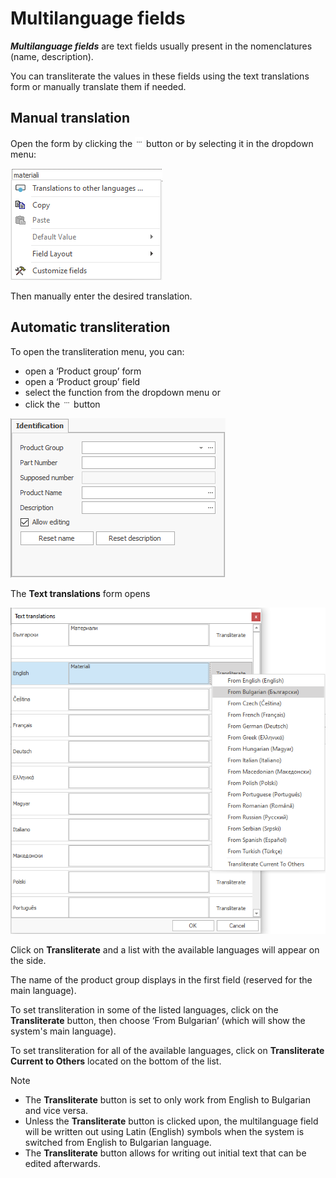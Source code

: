 # Multilanguage fields 

***Multilanguage fields*** are text fields usually present in the nomenclatures (name, description). 

You can transliterate the values in these fields using the text translations form or manually translate them if needed.

## Manual translation

Open the form by clicking the ![…](pictures/dots.png) button or by selecting it in the dropdown menu:

![Dropdown menu](pictures/dd-menut.png) 

Then manually enter the desired translation.

## Automatic transliteration

To open the transliteration menu, you can:

- open a ‘Product group’ form
- open a ‘Product group’ field
- select the function from the dropdown menu or
- click the ![…](pictures/dots.png)  button

![Identificator](pictures/identificator.png)

The <b>Text translations</b> form opens

![Text translations](pictures/text-translations.png)
 
Click on <b>Transliterate</b> and a list with the available languages will appear on the side.

The name of the product group displays in the first field (reserved for the main language).

To set transliteration in some of the listed languages, click on the <b>Transliterate</b> button, then choose ‘From Bulgarian’ (which will show the system's main language).
  
To set transliteration for all of the available languages, click on <b>Transliterate Current to Others</b> located on the bottom of the list.

> [!Note]
>  - The <b>Transliterate</b> button is set to only work from English to Bulgarian and vice versa. 
>  - Unless the <b>Transliterate</b> button is clicked upon, the multilanguage field will be written out using Latin (English) symbols when the system is switched from English to Bulgarian language. 
>  - The <b>Transliterate</b> button allows for writing out initial text that can be edited afterwards.
